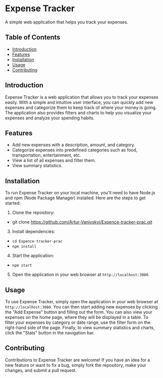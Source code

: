 # Expense Tracker

A simple web application that helps you track your expenses.

## Table of Contents

- [Introduction](#introduction)
- [Features](#features)
- [Installation](#installation)
- [Usage](#usage)
- [Contributing](#contributing)


## Introduction

Expense Tracker is a web application that allows you to track your expenses easily. With a simple and intuitive user interface, you can quickly add new expenses and categorize them to keep track of where your money is going. The application also provides filters and charts to help you visualize your expenses and analyze your spending habits.

## Features

- Add new expenses with a description, amount, and category.
- Categorize expenses into predefined categories such as food, transportation, entertainment, etc.
- View a list of all expenses and filter them.
- View summary statistics.


## Installation

To run Expense Tracker on your local machine, you'll need to have Node.js and npm (Node Package Manager) installed. Here are the steps to get started:

1. Clone the repository: 
 - git clone https://github.com/Artur-Vanivskyi/Expence-tracker-prac.git
3. Install dependencies: 
 - `cd Expence-tracker-prac`
 - `npm install`
4. Start the application: 
 - `npm start`
5. Open the application in your web browser at `http://localhost:3000`.

##  Usage

To use Expense Tracker, simply open the application in your web browser at `http://localhost:3000`. You can then start adding new expenses by clicking the "Add Expense" button and filling out the form. You can also view your expenses on the home page, where they will be displayed in a table. To filter your expenses by category or date range, use the filter form on the right-hand side of the page. Finally, to view summary statistics and charts, click the "Stats" button in the navigation bar.

##  Contributing

Contributions to Expense Tracker are welcome! If you have an idea for a new feature or want to fix a bug, simply fork the repository, make your changes, and submit a pull request.

